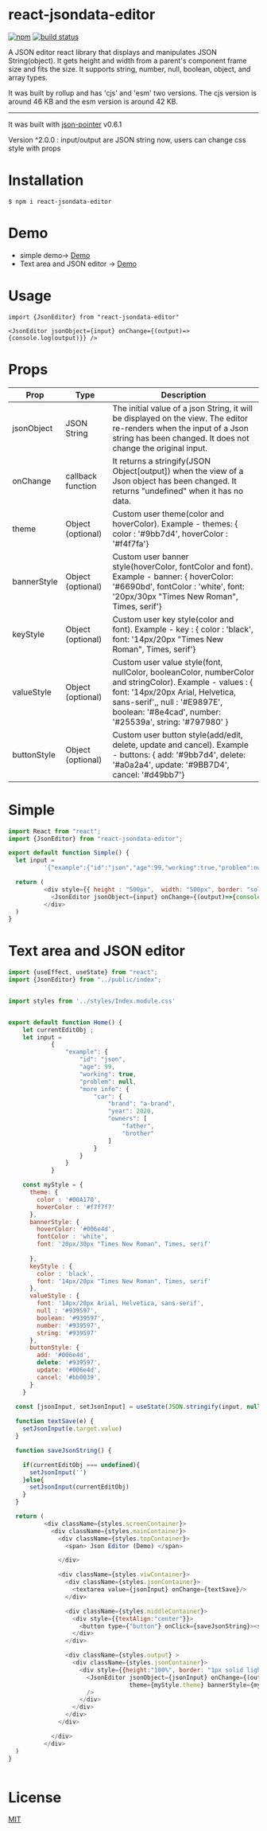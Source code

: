 # react-jsondata-editor

<a href="https://www.npmjs.com/package/react-jsondata-editor"> <img alt="npm" src="https://img.shields.io/npm/v/react-jsondata-editor"></a>
<a href="https://github.com/putma-jun/react-jsondata-editor/actions/workflows/node.js.yml"><img alt="build status" src="https://github.com/putma-jun/react-jsondata-editor/actions/workflows/node.js.yml/badge.svg"></a>





A JSON editor react library that displays and manipulates JSON String(object). 
It gets height and width from a parent's component frame size and fits the size. 
It supports string, number, null, boolean, object, and array types.


It was built by rollup and has 'cjs' and 'esm' two versions. 
The cjs version is around 46 KB and the esm version is around 42 KB. 

---
It was built with <a href="https://www.npmjs.com/package/json-pointer">json-pointer</a> v0.6.1

Version ^2.0.0 : input/output are JSON string now, users can change css style with props 

# Installation

```
$ npm i react-jsondata-editor
```

# Demo
- simple demo->
  [Demo](https://json-editor-demo-pib6.vercel.app/demo)
- Text area and JSON editor ->
  [Demo](https://json-editor-demo-pib6.vercel.app/)


# Usage

```
import {JsonEditor} from "react-jsondata-editor"

<JsonEditor jsonObject={input} onChange={(output)=> {console.log(output)}} />
```

# Props

| Prop                   | Type             | Description                                                                                                                                                                                                                                                          |
| ---------------------- | ---------------- | -------------------------------------|
| jsonObject             | JSON String      | The initial value of a json String, it will be displayed on the view. The editor re-renders when the input of a Json string has been changed. It does not change the original input. 
| onChange               | callback function| It returns a stringify(JSON Object[output]) when the view of a Json object has been changed. It returns "undefined" when it has no data.
| theme                  | Object (optional)| Custom user theme(color and hoverColor). Example - themes: { color : '#9bb7d4', hoverColor : '#f4f7fa'}
| bannerStyle            | Object (optional)| Custom user banner style(hoverColor, fontColor and font). Example - banner: { hoverColor: '#6690bd', fontColor : 'white', font: '20px/30px "Times New Roman", Times, serif'}
| keyStyle               | Object (optional)| Custom user key style(color and font). Example - key : { color : 'black', font: '14px/20px "Times New Roman", Times, serif'}
| valueStyle             | Object (optional)| Custom user value style(font, nullColor, booleanColor, numberColor and stringColor). Example - values : { font: '14px/20px Arial, Helvetica, sans-serif',, null : '#E9897E', boolean: '#8e4cad', number: '#25539a', string: '#797980' }
| buttonStyle            | Object (optional)| Custom user button style(add/edit, delete, update and cancel). Example - buttons: { add: '#9bb7d4', delete: '#a0a2a4', update: '#9BB7D4', cancel: '#d49bb7'}


# Simple
```javascript
import React from "react";
import {JsonEditor} from "react-jsondata-editor";

export default function Simple() {
  let input =
          '{"example":{"id":"json","age":99,"working":true,"problem":null,"more info":{"car":{"brand":"a-brand","year":2020,"owners":["father","brother"]}}}}'

  return (
          <div style={{ height : "500px",  width: "500px", border: "solid 1px #dddddd"}}>
            <JsonEditor jsonObject={input} onChange={(output)=>{console.log(output)}}/>
          </div>
  )
}


```

# Text area and JSON editor
```javascript
import {useEffect, useState} from "react";
import {JsonEditor} from "../public/index";


import styles from '../styles/Index.module.css'


export default function Home() {
    let currentEditObj ;
    let input =
            {
                "example": {
                    "id": "json",
                    "age": 99,
                    "working": true,
                    "problem": null,
                    "more info": {
                        "car": {
                            "brand": "a-brand",
                            "year": 2020,
                            "owners": [
                                "father",
                                "brother"
                            ]
                        }
                    }
                }
            }

    const myStyle = {
      theme: {
        color : '#00A170',
        hoverColor : '#f7f7f7'
      },
      bannerStyle: {
        hoverColor: '#006e4d',
        fontColor : 'white',
        font: '20px/30px "Times New Roman", Times, serif'
  
      },
      keyStyle : {
        color : 'black',
        font: '14px/20px "Times New Roman", Times, serif'
      },
      valueStyle : {
        font: '14px/20px Arial, Helvetica, sans-serif',
        null : '#939597',
        boolean: '#939597',
        number: '#939597',
        string: '#939597'
      },
      buttonStyle: {
        add: '#006e4d',
        delete: '#939597',
        update: '#006e4d',
        cancel: '#bb0039',
      }
    }

  const [jsonInput, setJsonInput] = useState(JSON.stringify(input, null, ' '))
  
  function textSave(e) {
    setJsonInput(e.target.value)
  }

  function saveJsonString() {

    if(currentEditObj === undefined){
      setJsonInput('')
    }else{
      setJsonInput(currentEditObj)
    }
  }

  return (
          <div className={styles.screenContainer}>
            <div className={styles.mainContainer}>
              <div className={styles.topContainer}>
                <span> Json Editor (Demo) </span>

              </div>

              <div className={styles.viwContainer}>
                <div className={styles.jsonContainer}>
                  <textarea value={jsonInput} onChange={textSave}/>
                </div>

                <div className={styles.middleContainer}>
                  <div style={{textAlign:"center"}}>
                    <button type={"button"} onClick={saveJsonString}><span><i className={styles.arrowLeft}/>String</span></button>
                  </div>
                </div>

                <div className={styles.output} >
                  <div className={styles.jsonContainer}>
                    <div style={{height:"100%", border: "1px solid lightgray", borderRadius: "6px", backgroundColor: "white"}}>
                      <JsonEditor jsonObject={jsonInput} onChange={(output) => { currentEditObj = output }}
                                  theme={myStyle.theme} bannerStyle={myStyle.bannerStyle} keyStyle={myStyle.keyStyle} valueStyle={myStyle.valueStyle} buttonStyle={myStyle.buttonStyle}
                      />
                    </div>
                  </div>
                </div>
              </div>

            </div>
          </div>
  )
}



```

# License

[MIT](LICENSE.md)
